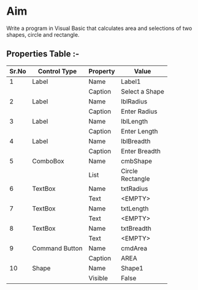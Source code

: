 # Aim
Write a program in Visual Basic that calculates area and selections of two shapes, circle and rectangle.


## Properties Table :-

| Sr.No         | Control Type   | Property      | Value                 |
| ------------- | -------------  | ------------- | -------------         |
| 1             | Label          | Name          | Label1                |
|               |                | Caption       | Select a Shape        |
| 2             | Label          | Name          | lblRadius             |
|               |                | Caption       | Enter Radius          |
| 3             | Label          | Name          | lblLength             |
|               |                | Caption       | Enter Length          |
| 4             | Label          | Name          | lblBreadth            |
|               |                | Caption       | Enter Breadth         |
| 5             | ComboBox       | Name          | cmbShape              |
|               |                | List          | Circle <br> Rectangle |
| 6             | TextBox        | Name          | txtRadius             |
|               |                | Text          | <EMPTY\>              |
| 7             | TextBox        | Name          | txtLength             |
|               |                | Text          | <EMPTY\>              |
| 8             | TextBox        | Name          | txtBreadth            |
|               |                | Text          | <EMPTY\>              |
| 9             | Command Button | Name          | cmdArea               |
|               |                | Caption       | AREA                  |
| 10            | Shape          | Name          | Shape1                |
|               |                | Visible       | False                 |
